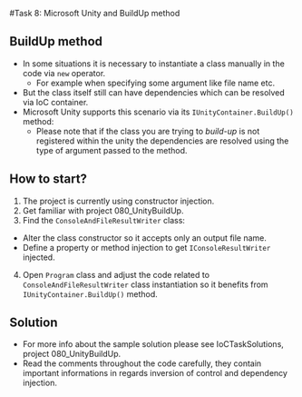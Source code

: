 #Task 8: Microsoft Unity and BuildUp method

## BuildUp method

* In some situations it is necessary to instantiate a class manually in the code via ```new``` operator.
  * For example when specifying some argument like file name etc.
* But the class itself still can have dependencies which can be resolved via IoC container.
* Microsoft Unity supports this scenario via its ```IUnityContainer.BuildUp()``` method:
  * Please note that if the class you are trying to *build-up* is not registered within the unity the dependencies are resolved using the type of argument passed to the method.

## How to start?

1. The project is currently using constructor injection.
2. Get familiar with project 080_UnityBuildUp.
3. Find the ```ConsoleAndFileResultWriter``` class:
  * Alter the class constructor so it accepts only an output file name.
  * Define a property or method injection to get ```IConsoleResultWriter``` injected.
4. Open ```Program``` class and adjust the code related to ```ConsoleAndFileResultWriter``` class instantiation so it benefits from ```IUnityContainer.BuildUp()``` method.

## Solution

* For more info about the sample solution please see IoCTaskSolutions, project 080_UnityBuildUp.
* Read the comments throughout the code carefully, they contain important informations in regards inversion of control and dependency injection.
